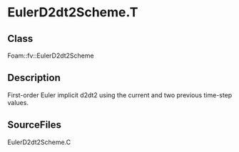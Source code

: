 # EulerD2dt2Scheme.T 
## Class
Foam::fv::EulerD2dt2Scheme

## Description
First-order Euler implicit d2dt2 using the current and two previous
time-step values.

## SourceFiles
EulerD2dt2Scheme.C

